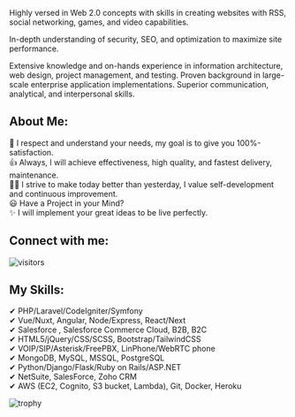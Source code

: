 
Highly versed in Web 2.0 concepts with skills in creating websites with RSS, social networking, games, and video capabilities.

In-depth understanding of security, SEO, and optimization to maximize site performance.

Extensive knowledge and on-hands experience in information architecture, web design, project management, and testing.
Proven background in large-scale enterprise application implementations. Superior communication, analytical, and interpersonal skills.

## About Me:

🚀 I respect and understand your needs, my goal is to give you 100%-satisfaction.<br>
👍 Always, I will achieve effectiveness, high quality, and fastest delivery, maintenance.<br>
👨‍🎓 I strive to make today better than yesterday, I value self-development and continuous improvement.<br>
😃 Have a Project in your Mind?<br>
✨ I will implement your great ideas to be live perfectly.<br>

## Connect with me:
![visitors](https://visitor-badge.glitch.me/badge?page_id=beatific-angel.visitor-badge)



## My Skills:

✔ PHP/Laravel/CodeIgniter/Symfony <br>
✔ Vue/Nuxt, Angular, Node/Express, React/Next<br>
✔ Salesforce , Salesforce Commerce Cloud, B2B, B2C<br>
✔ HTML5/jQuery/CSS/SCSS, Bootstrap/TailwindCSS<br>
✔ VOIP/SIP/Asterisk/FreePBX, LinPhone/WebRTC phone<br>
✔ MongoDB, MySQL, MSSQL, PostgreSQL<br>
✔ Python/Django/Flask/Ruby on Rails/ASP.NET<br>
✔ NetSuite, SalesForce, Zoho CRM<br>
✔ AWS (EC2, Cognito, S3 bucket, Lambda), Git, Docker, Heroku<br>

![trophy](https://github-profile-trophy.vercel.app/?username=beatific-angel&theme=onedark&title=MultiLanguage,Commit,Repositories,Stars,Followers)




